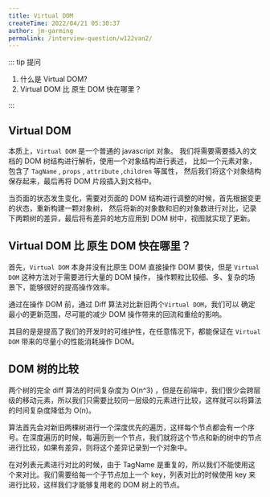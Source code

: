 ```yaml
---
title: Virtual DOM
createTime: 2022/04/21 05:30:37
author: jm-garming
permalink: /interview-question/w122van2/
---
```


::: tip 提问

1. 什么是 Virtual DOM?
2. Virtual DOM 比 原生 DOM 快在哪里？

:::

## Virtual DOM

本质上，`Virtual DOM` 是一个普通的 javascript 对象。
我们将需要需要插入的文档的 DOM 树结构进行解析，使用一个对象结构进行表述，
比如一个元素对象，包含了 `TagName` , `props` , `attribute` ,`children` 等属性，
然后我们将这个对象结构保存起来，最后再将 DOM 片段插入到文档中。

当页面的状态发生变化，需要对页面的 DOM 结构进行调整的时候，首先根据变更的状态，重新构建一颗对象树，
然后将新的对象数和旧的对象数进行对比，记录下两颗树的差异，最后将有差异的地方应用到 DOM 树中，视图就实现了更新。

## Virtual DOM 比 原生 DOM 快在哪里？

首先，`Virtual DOM` 本身并没有比原生 DOM 直接操作 DOM 要快，但是 `Virtual DOM` 这种方法对于需要进行大量的 DOM 操作，
操作颗粒比较细、多、复杂的场景下，能够很好的提高操作效率。

通过在操作 DOM 前，通过 Diff 算法对比新旧两个`Virtual DOM`，我们可以 确定最小的更新范围，尽可能的减少 DOM 操作带来的回流和重绘的影响。

其目的是是提高了我们的开发时的可维护性，在任意情况下，都能保证在 `Virtual DOM` 带来的尽量小的性能消耗操作 DOM。

## DOM 树的比较

两个树的完全 diff 算法的时间复杂度为 O(n^3) ，但是在前端中，我们很少会跨层级的移动元素，所以我们只需要比较同一层级的元素进行比较，这样就可以将算法的时间复杂度降低为 O(n)。

算法首先会对新旧两棵树进行一个深度优先的遍历，这样每个节点都会有一个序号。在深度遍历的时候，每遍历到一个节点，我们就将这个节点和新的树中的节点进行比较，如果有差异，则将这个差异记录到一个对象中。

在对列表元素进行对比的时候，由于 TagName 是重复的，所以我们不能使用这个来对比。我们需要给每一个子节点加上一个 key，列表对比的时候使用 key 来进行比较，这样我们才能够复用老的 DOM 树上的节点。
